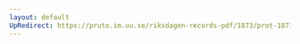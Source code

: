 ```yaml
---
layout: default
UpRedirect: https://pruto.im.uu.se/riksdagen-records-pdf/1873/prot-1873--fk--326/prot-1873--fk--326_010.pdf
---
```

